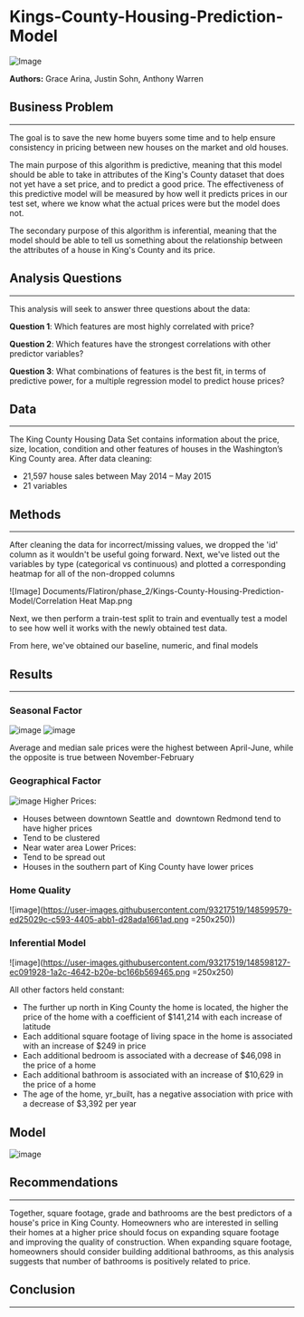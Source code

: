# Kings-County-Housing-Prediction-Model

![Image](https://media.gettyimages.com/photos/sunset-seattle-picture-id615989790?k=20&m=615989790&s=612x612&w=0&h=Ai9z_Bp8yePIiFy6F5PO0KywqrYLfWW53VYSzL-2pW8=)

**Authors:** Grace Arina, Justin Sohn, Anthony Warren

## Business Problem
---

The goal is to save the new home buyers some time and to help ensure consistency in pricing between new houses on the market and old houses.

The main purpose of this algorithm is predictive, meaning that this model should be able to take in attributes of the King's County dataset that does not yet have a set price, and to predict a good price. The effectiveness of this predictive model will be measured by how well it predicts prices in our test set, where we know what the actual prices were but the model does not.

The secondary purpose of this algorithm is inferential, meaning that the model should be able to tell us something about the relationship between the attributes of a house in King's County and its price.

## Analysis Questions
---

This analysis will seek to answer three questions about the data:

**Question 1**: Which features are most highly correlated with price?

**Question 2**: Which features have the strongest correlations with other predictor variables?

**Question 3**: What combinations of features is the best fit, in terms of predictive power, for a multiple regression model to predict house prices?

## Data
---
The King County Housing Data Set contains information about the price, size, location, condition and other features of houses in the Washington’s King County area.
After data cleaning:
- 21,597 house sales between May 2014 – May 2015
- 21 variables


## Methods
---

After cleaning the data for incorrect/missing values, we dropped the 'id' column as it wouldn't be useful going forward. Next, we've listed out the variables by type (categorical vs continuous) and plotted a corresponding heatmap for all of the non-dropped columns

![Image] Documents/Flatiron/phase_2/Kings-County-Housing-Prediction-Model/Correlation Heat Map.png

Next, we then perform a train-test split to train and eventually test a model to see how well it works with the newly obtained test data.

From here, we've obtained our baseline, numeric, and final models

## Results
---
### Seasonal Factor
![image](https://user-images.githubusercontent.com/93217519/148599375-1751e064-299b-448d-a95d-35ea36e2991d.png)
![image](https://user-images.githubusercontent.com/93217519/148599405-8fd635ce-6236-4fcf-804d-469abbe47f15.png)

Average and median sale prices were the highest between April-June, while the opposite is true between November-February


### Geographical Factor
![image](https://user-images.githubusercontent.com/93217519/148599466-f6c8210d-c031-4c67-96f6-181bf798d829.png)
Higher Prices:
- Houses between downtown Seattle and  downtown Redmond tend to have higher prices
- Tend to be clustered
- Near water area
Lower Prices:
- Tend to be spread out
- Houses in the southern part of King County have lower prices

### Home Quality
![image](https://user-images.githubusercontent.com/93217519/148599579-ed25029c-c593-4405-abb1-d28ada1661ad.png =250x250))


### Inferential Model
![image](https://user-images.githubusercontent.com/93217519/148598127-ec091928-1a2c-4642-b20e-bc166b569465.png =250x250)

All other factors held constant:
- The further up north in King County the home is located, the higher the price of the home with a coefficient of $141,214 with each increase of latitude
- Each additional square footage of living space in the home is associated with an increase of $249 in price
- Each additional bedroom is associated with a decrease of $46,098 in the price of a home
- Each additional bathroom is associated with an increase of $10,629 in the price of a home
- The age of the home, yr_built, has a negative association with price with a decrease of $3,392 per year


## Model
![image](https://user-images.githubusercontent.com/93217519/148600151-fefe9644-17e4-493d-a4bb-debc0867f659.png)

## Recommendations
---
Together, square footage, grade and bathrooms are the best predictors of a house's price in King County. Homeowners who are interested in selling their homes at a higher price should focus on expanding square footage and improving the quality of construction. When expanding square footage, homeowners should consider building additional bathrooms, as this analysis suggests that number of bathrooms is positively related to price.

## Conclusion
---
